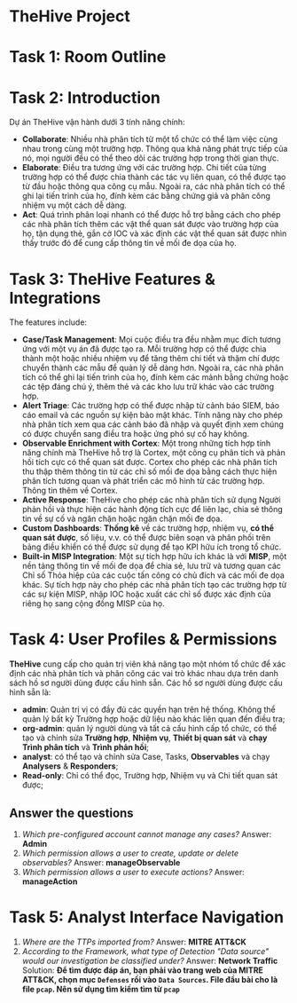 # TheHive Project

# Task 1: Room Outline
# Task 2: Introduction
Dự án TheHive vận hành dưới 3 tính năng chính:
- **Collaborate**: Nhiều nhà phân tích từ một tổ chức có thể làm việc cùng nhau trong cùng một trường hợp. Thông qua khả năng phát trực tiếp của nó, mọi người đều có thể theo dõi các trường hợp trong thời gian thực.
- **Elaborate**: Điều tra tương ứng với các trường hợp. Chi tiết của từng trường hợp có thể được chia thành các tác vụ liên quan, có thể được tạo từ đầu hoặc thông qua công cụ mẫu. Ngoài ra, các nhà phân tích có thể ghi lại tiến trình của họ, đính kèm các bằng chứng giả và phân công nhiệm vụ một cách dễ dàng.
- **Act**: Quá trình phân loại nhanh có thể được hỗ trợ bằng cách cho phép các nhà phân tích thêm các vật thể quan sát được vào trường hợp của họ, tận dụng thẻ, gắn cờ IOC và xác định các vật thể quan sát được nhìn thấy trước đó để cung cấp thông tin về mối đe dọa của họ.

# Task 3: TheHive Features & Integrations
The features include:
- **Case/Task Management**: Mọi cuộc điều tra đều nhằm mục đích tương ứng với một vụ án đã được tạo ra. Mỗi trường hợp có thể được chia thành một hoặc nhiều nhiệm vụ để tăng thêm chi tiết và thậm chí được chuyển thành các mẫu để quản lý dễ dàng hơn. Ngoài ra, các nhà phân tích có thể ghi lại tiến trình của họ, đính kèm các mảnh bằng chứng hoặc các tệp đáng chú ý, thêm thẻ và các kho lưu trữ khác vào các trường hợp.
- **Alert Triage**: Các trường hợp có thể được nhập từ cảnh báo SIEM, báo cáo email và các nguồn sự kiện bảo mật khác. Tính năng này cho phép nhà phân tích xem qua các cảnh báo đã nhập và quyết định xem chúng có được chuyển sang điều tra hoặc ứng phó sự cố hay không.
- **Observable Enrichment with Cortex**: Một trong những tích hợp tính năng chính mà TheHive hỗ trợ là Cortex, một công cụ phân tích và phản hồi tích cực có thể quan sát được. Cortex cho phép các nhà phân tích thu thập thêm thông tin từ các chỉ số mối đe dọa bằng cách thực hiện phân tích tương quan và phát triển các mô hình từ các trường hợp. Thông tin thêm về Cortex.
- **Active Response**: TheHive cho phép các nhà phân tích sử dụng Người phản hồi và thực hiện các hành động tích cực để liên lạc, chia sẻ thông tin về sự cố và ngăn chặn hoặc ngăn chặn mối đe dọa.
- **Custom Dashboards**: **Thống kê** về các trường hợp, nhiệm vụ, **có thể quan sát được**, số liệu, v.v. có thể được biên soạn và phân phối trên bảng điều khiển có thể được sử dụng để tạo KPI hữu ích trong tổ chức.
- **Built-in MISP Integration**: Một sự tích hợp hữu ích khác là với **MISP**, một nền tảng thông tin về mối đe dọa để chia sẻ, lưu trữ và tương quan các Chỉ số Thỏa hiệp của các cuộc tấn công có chủ đích và các mối đe dọa khác. Sự tích hợp này cho phép các nhà phân tích tạo các trường hợp từ các sự kiện MISP, nhập IOC hoặc xuất các chỉ số được xác định của riêng họ sang cộng đồng MISP của họ.

# Task 4: User Profiles & Permissions
**TheHive** cung cấp cho quản trị viên khả năng tạo một nhóm tổ chức để xác định các nhà phân tích và phân công các vai trò khác nhau dựa trên danh sách hồ sơ người dùng được cấu hình sẵn.
Các hồ sơ người dùng được cấu hình sẵn là:
- **admin**: Quản trị vị có đầy đủ các quyền hạn trên hệ thống. Không thể quản lý bất kỳ Trường hợp hoặc dữ liệu nào khác liên quan đến điều tra;
- **org-admin**: quản lý người dùng và tất cả cấu hình cấp tổ chức, có thể tạo và chỉnh sửa **Trường hợp**, **Nhiệm vụ**, **Thiết bị quan sát** và **chạy Trình phân tích** và **Trình phản hồi**;
- **analyst**: có thể tạo và chỉnh sửa Case, Tasks, **Observables** và chạy **Analysers** & **Responders**;
- **Read-only**: Chỉ có thể đọc, Trường hợp, Nhiệm vụ và Chi tiết quan sát được;
## Answer the questions
1. *Which pre-configured account cannot manage any cases?*
Answer: **Admin**
2. *Which permission allows a user to create, update or delete observables?*
Answer: **manageObservable**
3. *Which permission allows a user to execute actions?*
Answer: **manageAction**
# Task 5: Analyst Interface Navigation
1. *Where are the TTPs imported from?*
Answer: **MITRE ATT&CK**
1. *According to the Framework, what type of Detection "Data source" would our investigation be classified under?*
Answer: **Network Traffic**
Solution: **Để tìm được đáp án, bạn phải vào trang web của MITRE ATT&CK, chọn mục `Defenses` rồi vào `Data Sources`. File đầu bài cho là file `pcap`. Nên sử dụng tìm kiếm tìm từ `pcap`**
